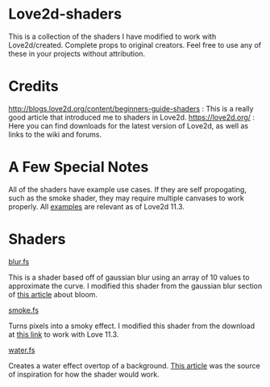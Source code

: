 # Love2d-shaders

This is a collection of the shaders I have modified to work with Love2d/created. Complete props to original creators. Feel free to use any of these in your projects without attribution.

# Credits

http://blogs.love2d.org/content/beginners-guide-shaders : This is a really good article that introduced me to shaders in Love2d.
https://love2d.org/ : Here you can find downloads for the latest version of Love2d, as well as links to the wiki and forums.

# A Few Special Notes
All of the shaders have example use cases. If they are self propogating, such as the smoke shader, they may require multiple canvases to work properly. All 
[examples](https://github.com/HalflingHelper/Love2d-shaders/blob/master/Examples.md) 
are relevant as of Love2d 11.3.

# Shaders

[blur.fs](https://github.com/HalflingHelper/Love2d-shaders/blob/master/blur.fs)

This is a shader based off of gaussian blur using an array of 10 values to approximate the curve.
I modified this shader from the gaussian blur section of [this article](https://learnopengl.com/Advanced-Lighting/Bloom) about bloom.

[smoke.fs](https://github.com/HalflingHelper/Love2d-shaders/blob/master/smoke.fs)

Turns pixels into a smoky effect.
I modified this shader from the download at [this link](https://love2d.org/forums/viewtopic.php?f=4&t=3733&p=167865#p167865) to work with Love 11.3.

[water.fs](https://github.com/HalflingHelper/Love2d-shaders/blob/master/water.fs)

Creates a water effect overtop of a background.
[This article](https://www.gamedev.net/articles/programming/graphics/the-water-effect-explained-r915/) was the source of inspiration for how the shader would work.
